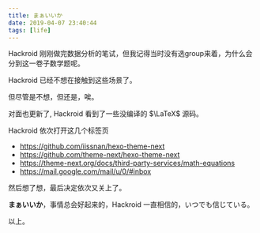 ```yaml
---
title: まぁいいか
date: 2019-04-07 23:40:44
tags: [life]
---
```


Hackroid 刚刚做完数据分析的笔试，但我记得当时没有选group来着，为什么会分到这一卷子数学题呢。

Hackroid 已经不想在接触到这些场景了。

但尽管是不想，但还是，唉。

对面也更新了, Hackroid 看到了一些没编译的 $\LaTeX$ 源码。

Hackroid 依次打开这几个标签页

* https://github.com/iissnan/hexo-theme-next
* https://github.com/theme-next/hexo-theme-next
* https://theme-next.org/docs/third-party-services/math-equations
* https://mail.google.com/mail/u/0/#inbox

然后想了想，最后决定依次又关上了。

**まぁいいか**，事情总会好起来的，Hackroid 一直相信的，いつでも信じている。

以上。

